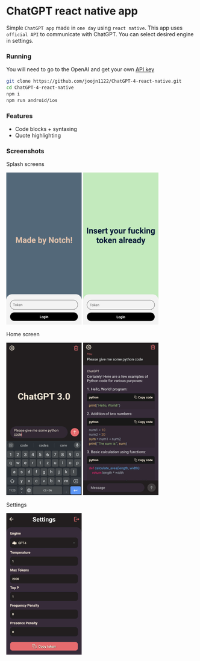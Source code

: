 # ChatGPT react native app

Simple `ChatGPT app` made in `one day` using `react native`.
This app uses `official API` to communicate with ChatGPT.
You can select desired engine in settings.

### Running
You will need to go to the OpenAI and get your own [API key](https://platform.openai.com/account/api-keys)

```bash
git clone https://github.com/joojn1122/ChatGPT-4-react-native.git
cd ChatGPT-4-react-native
npm i
npm run android/ios
```

### Features
- Code blocks + syntaxing
- Quote highlighting

### Screenshots
Splash screens
<div>
  <img src="/screenshots/splash1.png" width="200">
  <img src="/screenshots/splash2.png" width="200">
</div>

Home screen
<div>
  <img src="/screenshots/home.png" width="200">
  <img src="/screenshots/response.png" width="200">
</div>

Settings
<div>
  <img src="/screenshots/settings.png" width="200">
</div>
